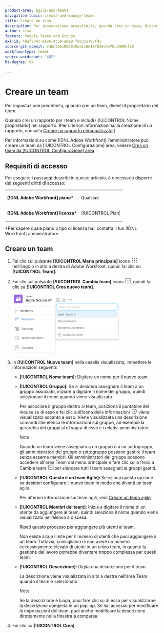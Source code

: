 ```yaml
---
product-area: agile-and-teams
navigation-topic: create-and-manage-teams
title: Creare un team
description: Per impostazione predefinita, quando crei un team, diventi il proprietario del team.
author: Lisa
feature: People Teams and Groups
exl-id: 4bef734c-de86-4c58-a0e8-fbb3c5785f4c
source-git-commit: 24bb9b5c0836196a1c6e15f828eb47bbd489ef25
workflow-type: tm+mt
source-wordcount: '482'
ht-degree: 0%

---
```


# Creare un team

Per impostazione predefinita, quando crei un team, diventi il proprietario del team.

Quando crei un rapporto per i team e includi i [!UICONTROL Nome proprietario] nel rapporto. (Per ulteriori informazioni sulla creazione di un rapporto, consulta [Creare un rapporto personalizzato](../../reports-and-dashboards/reports/creating-and-managing-reports/create-custom-report.md).)

Per informazioni su come [!DNL Adobe Workfront] l’amministratore può creare un team da [!UICONTROL Configurazione] area, vedere [Crea un team da [!UICONTROL Configurazione] area](../../administration-and-setup/add-users/create-and-manage-teams/create-a-team-from-setup.md).

## Requisiti di accesso

Per eseguire i passaggi descritti in questo articolo, è necessario disporre dei seguenti diritti di accesso:

<table style="table-layout:auto"> 
 <col> 
 </col> 
 <col> 
 </col> 
 <tbody> 
  <tr> 
   <td role="rowheader"><strong>[!DNL Adobe Workfront] piano*</strong></td> 
   <td> <p>Qualsiasi</p> </td> 
  </tr> 
  <tr> 
   <td role="rowheader"><strong>[!DNL Adobe Workfront] licenza*</strong></td> 
   <td> <p>[!UICONTROL Plan] </p> </td> 
  </tr> 
 </tbody> 
</table>

&#42;Per sapere quale piano o tipo di licenza hai, contatta il tuo [!DNL Workfront] amministratore.

## Creare un team

1. Fai clic sul pulsante **[!UICONTROL Menu principale]** icona ![](assets/main-menu-icon.png) nell’angolo in alto a destra di Adobe Workfront, quindi fai clic su **[!UICONTROL Team]**.

1. Fai clic sul pulsante **[!UICONTROL Cambia team]** icona ![Icona Cambia team](assets/switch-team-icon.png), quindi fai clic su **[!UICONTROL Crea nuovo team]**.

   ![Selezionare Crea nuovo team.](assets/create-new-team-350x198.png)

1. In **[!UICONTROL Nuovo team]** nella casella visualizzata, immettere le informazioni seguenti:

   * **[!UICONTROL Nome team]:** Digitare un nome per il nuovo team.
   * **[!UICONTROL Gruppo]**: Se si desidera assegnare il team a un gruppo associato, iniziare a digitare il nome del gruppo, quindi selezionare il nome quando viene visualizzato.

      Per associare il gruppo destro al team, posiziona il puntatore del mouse su di esso e fai clic sull’icona delle informazioni ![](assets/info-icon.png) viene visualizzato accanto a esso. Viene visualizzata una descrizione comandi che elenca le informazioni sul gruppo, ad esempio la gerarchia dei gruppi al di sopra di esso e i relativi amministratori.

      >[!NOTE]
      >
      >Quando un team viene assegnato a un gruppo o a un sottogruppo, gli amministratori del gruppo o sottogruppo possono gestire il team senza esserne membri. Gli amministratori del gruppo possono accedere all&#39;area Team dal menu principale e fare clic sulla freccia Cambia team ![Icona Cambia team](assets/switch-team-icon.png) per elencare tutti i team assegnati ai gruppi gestiti.

   * **[!UICONTROL Questo è un team Agile]:** Seleziona questa opzione se desideri configurare il nuovo team in modo che diventi un team agile.

      Per ulteriori informazioni sui team agili, vedi [Creare un team agile](../../agile/get-started-with-agile-in-workfront/create-an-agile-team.md).

   * **[!UICONTROL Membri del team]:** Inizia a digitare il nome di un utente da aggiungere al team, quindi seleziona il nome quando viene visualizzato nell’elenco a discesa.

      Ripeti questo processo per aggiungere più utenti al team.

      Non esiste alcun limite per il numero di utenti che puoi aggiungere a un team. Tuttavia, consigliamo di non avere un numero eccessivamente elevato di utenti in un unico team, in quanto la gestione del lavoro potrebbe diventare troppo complessa per questi team.

   * **[!UICONTROL Descrizione]:** Digita una descrizione per il team.

      La descrizione viene visualizzata in alto a destra nell’area Team quando il team è selezionato.

      >[!NOTE]
      >
      >Se la descrizione è lunga, puoi fare clic su di essa per visualizzarne la descrizione completa in un pop-up. Se hai accesso per modificare le impostazioni del team, puoi anche modificare la descrizione direttamente nella finestra a comparsa.

1. Fai clic su **[!UICONTROL Crea]**.
